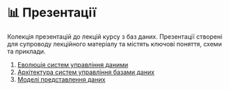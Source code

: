 # 📊 Презентації

Колекція презентацій до лекцій курсу з баз даних. Презентації створені для супроводу лекційного матеріалу та містять ключові поняття, схеми та приклади.

1. [Еволюція систем управління даними](presentation-01.md)
2. [Архітектура систем управління базами даних](presentation-02.md)
3. [Моделі представлення даних](presentation-03.md)
